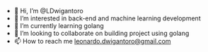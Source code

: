 - 👋 Hi, I’m @LDwigantoro
- 👀 I’m interested in back-end and machine learning development 
- 🌱 I’m currently learning golang
- 💞️ I’m looking to collaborate on building project using golang
- 📫 How to reach me leonardo.dwigantoro@gmail.com

